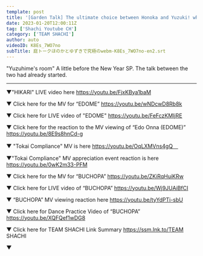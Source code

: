```yaml
---
template: post
title: '[Garden Talk] The ultimate choice between Honoka and Yuzuki! which one are you? ?'
date: 2023-01-20T12:00:11Z
tag: ['Shachi Youtube CH']
category: ['TEAM SHACHI']
author: auto 
videoID: K8Es_7WO7no
subTitle: 庭トークほのかとゆずきで究極のwebm-K8Es_7WO7no-en2.srt
---
```

"Yuzuhime's room" A little before the New Year SP.
The talk between the two had already started.



_ _ _ _ _ _ _ _ _ _ _ _ _
▼"HIKARI" LIVE video here
https://youtu.be/FjxKBya1baM

▼ Click here for the MV for “EDOME”
https://youtu.be/wNDcwD8Rb8k

▼ Click here for LIVE video of "EDOME"
https://youtu.be/FeFczKMIjRE

▼ Click here for the reaction to the MV viewing of “Edo Onna (EDOME)”
https://youtu.be/8E9s8hnCd-g

▼ "Tokai Compliance" MV is here
https://youtu.be/OqLXMVns4gQ　

▼"Tokai Compliance" MV appreciation event reaction is here
https://youtu.be/0wK2m33-PFM

▼ Click here for the MV for “BUCHOPA”
https://youtu.be/ZKiRqHuiKRw

▼ Click here for LIVE video of “BUCHOPA”
https://youtu.be/Wj9JUAiBfCI

▼ “BUCHOPA” MV viewing reaction here
https://youtu.be/tyYdPTi-sbU

▼ Click here for Dance Practice Video of “BUCHOPA”
https://youtu.be/XQFQef1wDG8

▼ Click here for TEAM SHACHI Link Summary
https://ssm.lnk.to/TEAM SHACHI

▼
